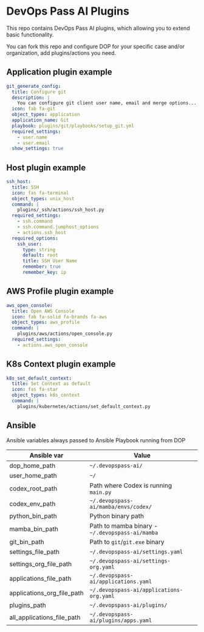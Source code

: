 # DevOps Pass AI Plugins

This repo contains DevOps Pass AI plugins, which allowing you to extend basic functionality.

You can fork this repo and configure DOP for your specific case and/or organization, add plugins/actions you need.

## Application plugin example

```yaml
git_generate_config:
  title: Configure git
  description: |
    You can configure git client user name, email and merge options...
  icon: fab fa-git
  object_types: application
  application_name: Git
  playbook: plugins/git/playbooks/setup_git.yml
  required_settings:
    - user.name
    - user.email
  show_settings: true
```

## Host plugin example

```yaml
ssh_host:
  title: SSH
  icon: fas fa-terminal
  object_types: unix_host
  command: |
    plugins/_ssh/actions/ssh_host.py
  required_settings:
    - ssh.command
    - ssh.command.jumphost_options
    - actions.ssh_host
  required_options:
    ssh_user:
      type: string
      default: root
      title: SSH User Name
      remember: true
      remember_key: ip
```

## AWS Profile plugin example

```yaml
aws_open_console:
  title: Open AWS Console
  icon: fab fa-solid fa-brands fa-aws
  object_types: aws_profile
  command: |
    plugins/aws/actions/open_console.py
  required_settings:
    - actions.aws_open_console
```

## K8s Context plugin example

```yaml
k8s_set_default_context:
  title: Set Context as default
  icon: fas fa-star
  object_types: k8s_context
  command: |
    plugins/kubernetes/actions/set_default_context.py

```

## Ansible

Ansible variables always passed to Ansible Playbook running from DOP

| Ansible var | Value |
|-------------|-------|
| dop_home_path | `~/.devopspass-ai/` |
| user_home_path | `~/` |
| codex_root_path | Path where Codex is running `main.py` |
| codex_env_path | `~/.devopspass-ai/mamba/envs/codex/` |
| python_bin_path | Python binary path |
| mamba_bin_path | Path to mamba binary - `~/.devopspass-ai/mamba` |
| git_bin_path | Path to `git`/`git.exe` binary |
| settings_file_path | `~/.devopspass-ai/settings.yaml` |
| settings_org_file_path | `~/.devopspass-ai/settings-org.yaml` |
| applications_file_path | `~/.devopspass-ai/applications.yaml` |
| applications_org_file_path | `~/.devopspass-ai/applications-org.yaml` |
| plugins_path | `~/.devopspass-ai/plugins/` |
| all_applications_file_path | `~/.devopspass-ai/plugins/apps.yaml` |
